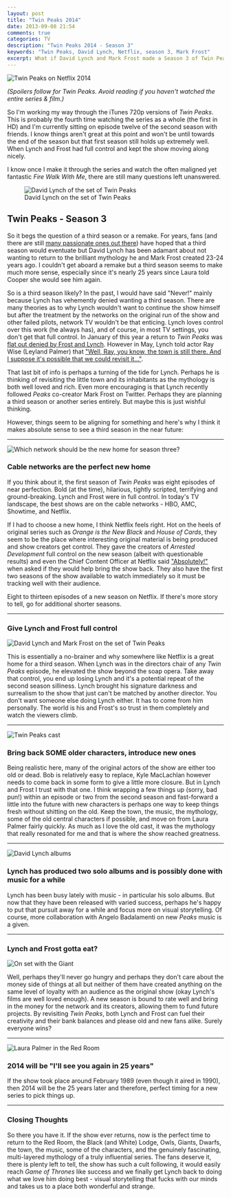 ```yaml
---
layout: post
title: "Twin Peaks 2014"
date: 2013-09-08 21:54
comments: true
categories: TV
description: "Twin Peaks 2014 - Season 3"
keywords: "Twin Peaks, David Lynch, Netflix, season 3, Mark Frost"
excerpt: What if David Lynch and Mark Frost made a Season 3 of Twin Peaks?
---
```


<p class="extra-large"><img class="cols-ten" src="{{ site.baseurl }}assets/img/journal/twin-peaks-2014-netflix.jpg" alt="Twin Peaks on Netflix 2014"></p>

<em>(Spoilers follow for Twin Peaks. Avoid reading if you haven't watched the entire series & film.)</em>

<!-- more -->

So I'm working my way through the iTunes 720p versions of <em>Twin Peaks</em>. This is probably the fourth time watching the series as a whole (the first in HD) and I'm currently sitting on episode twelve of the second season with friends. I know things aren't great at this point and won't be until towards the end of the season but that first season still holds up extremely well. When Lynch and Frost had full control and kept the show moving along nicely.

I know once I make it through the series and watch the often maligned yet fantastic <em>Fire Walk With Me</em>, there are still many questions left unanswered. 

<div class="large"><figure class="cols-eight center"><img src="{{ site.baseurl }}assets/img/journal/twin-peaks-lynch-on-set.jpg" alt="David Lynch of the set of Twin Peaks"><figcaption>David Lynch on the set of Twin Peaks</figcaption></figure></div>

## Twin Peaks - Season 3

So it begs the question of a third season or a remake. For years, fans (and there are still [many passionate ones out there](http://www.twinpeaksfest.com)) have hoped that a third season would eventuate but David Lynch has been adamant about not wanting to return to the brilliant mythology he and Mark Frost created 23-24 years ago. I couldn't get aboard a remake but a third season seems to make much more sense, especially since it's nearly 25 years since Laura told Cooper she would see him again.

So is a third season likely? In the past, I would have said "Never!" mainly because Lynch has vehemently denied wanting a third season. There are many theories as to why Lynch wouldn't want to continue the show himself but after the treatment by the networks on the original run of the show and other failed pilots, network TV wouldn't be that enticing. Lynch loves control over this work (he always has), and of course, in most TV settings, you don't get that full control. In January of this year a return to <em>Twin Peaks</em> was [flat out denied by Frost and Lynch](http://welcometotwinpeaks.com/news/david-lynch-no-twin-peaks/).  However in May, Lynch told actor Ray Wise (Leyland Palmer) that ["Well, Ray, you know, the town is still there. And I suppose it's possible that we could revisit it..."](http://welcometotwinpeaks.com/news/david-lynch-revisit-twin-peaks/). 

That last bit of info is perhaps a turning of the tide for Lynch. Perhaps he is thinking of revisiting the little town and its inhabitants as the mythology is both well loved and rich. Even more encouraging is that Lynch recently followed <em>Peaks</em> co-creator Mark Frost on Twitter. Perhaps they are planning a third season or another series entirely. But maybe this is just wishful thinking.

However, things seem to be aligning for something and here's why I think it makes absolute sense to see a third season in the near future:

<hr>

<p class="extra-large"><img class="cols-ten" src="{{ site.baseurl }}assets/img/journal/twin-peaks-networks.jpg" alt="Which network should be the new home for season three?"></p>

### Cable networks are the perfect new home

If you think about it, the first season of <em>Twin Peaks</em> was eight episodes of near perfection. Bold (at the time), hilarious, tightly scripted, terrifying and ground-breaking. Lynch and Frost were in full control. In today's TV landscape, the best shows are on the cable networks - HBO, AMC, Showtime, and Netflix.

If I had to choose a new home, I think Netflix feels right. Hot on the heels of original series such as <em>Orange is the New Black</em> and <em>House of Cards</em>, they seem to be the place where interesting original material is being produced and show creators get control. They gave the creators of <em>Arrested Development</em> full control on the new season (albeit with questionable results) and even the Chief Content Officer at Netflix said ["Absolutely!"](http://welcometotwinpeaks.com/news/netflix-bring-back-twin-peaks/) when asked if they would help bring the show back. They also have the first two seasons of the show available to watch immediately so it must be tracking well with their audience.

Eight to thirteen episodes of a new season on Netflix. If there's more story to tell, go for additional shorter seasons.

<hr>

### Give Lynch and Frost full control

<p class="extra-large"><img class="cols-eight" src="{{ site.baseurl }}assets/img/journal/twin-peaks-lynch-frost-on-set.jpg" alt="David Lynch and Mark Frost on the set of Twin Peaks"></p>

This is essentially a no-brainer and why somewhere like Netflix is a great home for a third season. When Lynch was in the directors chair of any <em>Twin Peaks</em> episode, he elevated the show beyond the soap opera. Take away that control, you end up losing Lynch and it's a potential repeat of the second season silliness. Lynch brought his signature darkness and surrealism to the show that just can't be matched by another director. You don't want someone else doing Lynch either. It has to come from him personally. The world is his and Frost's so trust in them completely and watch the viewers climb.

<hr>

<p class="extra-large"><img class="cols-ten" src="{{ site.baseurl }}assets/img/journal/twin-peaks-characters.jpg" alt="Twin Peaks cast"></p>

### Bring back SOME older characters, introduce new ones

Being realistic here, many of the original actors of the show are either too old or dead. Bob is relatively easy to replace, Kyle MacLachlan however needs to come back in some form to give a little more closure. But in Lynch and Frost I trust with that one. I think wrapping a few things up (sorry, bad pun!) within an episode or two from the second season and fast-forward a little into the future with new characters is perhaps one way to keep things fresh without shitting on the old. Keep the town, the music, the mythology, some of the old central characters if possible, and move on from Laura Palmer fairly quickly. As much as I love the old cast, it was the mythology that really resonated for me and that is where the show reached greatness.

<hr>

<p class="extra-large"><img class="cols-ten" src="{{ site.baseurl }}assets/img/journal/twin-peaks-lynch-albums.jpg" alt="David Lynch albums"></p>

### Lynch has produced two solo albums and is possibly done with music for a while

Lynch has been busy lately with music - in particular his solo albums. But now that they have been released with varied success, perhaps he's happy to put that pursuit away for a while and focus more on visual storytelling. Of course, more collaboration with Angelo Badalamenti on new <em>Peaks</em> music is a given.

<hr>

### Lynch and Frost gotta eat?

<p class="extra-large"><img class="cols-eight" src="{{ site.baseurl }}assets/img/journal/twin-peaks-on-set.jpg" alt="On set with the Giant"></p>

Well, perhaps they'll never go hungry and perhaps they don't care about the money side of things at all but neither of them have created anything on the same level of loyalty with an audience as the original show (okay Lynch's films are well loved enough). A new season is bound to rate well and bring in the money for the network and its creators, allowing them to fund future projects. By revisiting <em>Twin Peaks</em>, both Lynch and Frost can fuel their creativity and their bank balances and please old and new fans alike. Surely everyone wins?

<hr>

<p class="extra-large"><img class="cols-ten" src="{{ site.baseurl }}assets/img/journal/twin-peaks-25-years-later.jpg" alt="Laura Palmer in the Red Room"></p>

### 2014 will be "I'll see you again in 25 years"

If the show took place around February 1989 (even though it aired in 1990), then 2014 will be the 25 years later and therefore, perfect timing for a new series to pick things up.

<hr>

### Closing Thoughts

So there you have it. If the show ever returns, now is the perfect time to return to the Red Room, the Black (and White) Lodge, Owls, Giants, Dwarfs, the town, the music, some of the characters, and the genuinely fascinating, multi-layered mythology of a truly influential series. The fans deserve it, there is plenty left to tell, the show has such a cult following, it would easily reach <em>Game of Thrones</em> like success and we finally get Lynch back to doing what we love him doing best - visual storytelling that fucks with our minds and takes us to a place both wonderful and strange.


